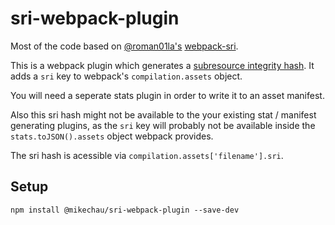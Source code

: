 # sri-webpack-plugin

Most of the code based on [@roman01la's](https://github.com/roman01la) [webpack-sri](https://github.com/roman01la/webpack-sri/blob/master/index.js).

This is a webpack plugin which generates a [subresource integrity hash](https://developer.mozilla.org/en-US/docs/Web/Security/Subresource_Integrity). It adds a `sri` key to webpack's `compilation.assets` object.

You will need a seperate stats plugin in order to write it to an asset manifest.

Also this sri hash might not be available to the your existing stat / manifest
generating plugins, as the `sri` key will probably not be available inside the
`stats.toJSON().assets` object webpack provides.

The sri hash is acessible via `compilation.assets['filename'].sri`.

## Setup

```
npm install @mikechau/sri-webpack-plugin --save-dev
```

